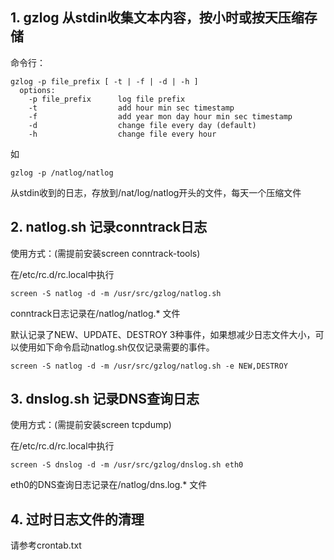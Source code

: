 
## 1. gzlog 从stdin收集文本内容，按小时或按天压缩存储

命令行：
```
gzlog -p file_prefix [ -t | -f | -d | -h ]
  options:
    -p file_prefix      log file prefix
    -t                  add hour min sec timestamp
    -f                  add year mon day hour min sec timestamp
    -d                  change file every day (default)
    -h                  change file every hour
```
如
```
gzlog -p /natlog/natlog 
```
从stdin收到的日志，存放到/nat/log/natlog开头的文件，每天一个压缩文件

## 2. natlog.sh 记录conntrack日志
使用方式：(需提前安装screen conntrack-tools)

在/etc/rc.d/rc.local中执行
```
screen -S natlog -d -m /usr/src/gzlog/natlog.sh
```
conntrack日志记录在/natlog/natlog.* 文件

默认记录了NEW、UPDATE、DESTROY 3种事件，如果想减少日志文件大小，可以使用如下命令启动natlog.sh仅仅记录需要的事件。
```
screen -S natlog -d -m /usr/src/gzlog/natlog.sh -e NEW,DESTROY
```

## 3. dnslog.sh 记录DNS查询日志

使用方式：(需提前安装screen tcpdump)

在/etc/rc.d/rc.local中执行
```
screen -S dnslog -d -m /usr/src/gzlog/dnslog.sh eth0
```
eth0的DNS查询日志记录在/natlog/dns.log.* 文件

## 4. 过时日志文件的清理

请参考crontab.txt
